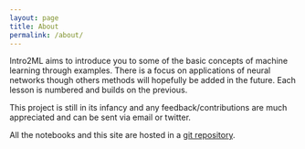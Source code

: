 ```yaml
---
layout: page
title: About
permalink: /about/
---
```


Intro2ML aims to introduce you to some of the basic concepts of machine learning through examples. There is a focus on applications of neural networks though others methods will hopefully be added in the future. Each lesson is numbered and builds on the previous.

This project is still in its infancy and any feedback/contributions are much appreciated and can be sent via email or twitter.

All the notebooks and this site are hosted in a [git repository](https://github.com/mj-will/intro2ml).
